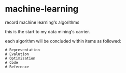 # machine-learning

record machine learning's algorithms

this is the start to my data mining's carrier.

each algorithm will be concluded within items as followed:
```
# Representation
# Evalution
# Optimization
# Code
# Reference
```

